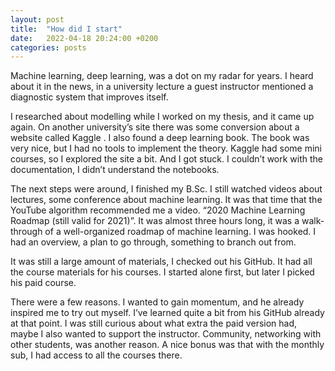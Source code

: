 ```yaml
---
layout: post
title:  "How did I start"
date:   2022-04-18 20:24:00 +0200
categories: posts
---
```


Machine learning, deep learning, was a dot on my radar for years. I heard about it in the news, in a university lecture a guest instructor mentioned a diagnostic system that improves itself. 

I researched about modelling while I worked on my thesis, and it came up again. On another university’s site there was some conversion about a website called Kaggle . I also found a deep learning book. The book was very nice, but I had no tools to implement the theory. Kaggle had some mini courses, so I explored the site a bit. And I got stuck. I couldn’t work with the documentation, I didn’t understand the notebooks.

The next steps were around, I finished my B.Sc. I still watched videos about lectures, some conference about machine learning. It was that time that the YouTube algorithm recommended me a video. “2020 Machine Learning Roadmap (still valid for 2021)”. It was almost three hours long, it was a walk-through of a well-organized roadmap of machine learning. I was hooked. I had an overview, a plan to go through, something to branch out from.

It was still a large amount of materials, I checked out his GitHub. It had all the course materials for his courses. I started alone first, but later I picked his paid course. 

There were a few reasons. I wanted to gain momentum, and he already inspired me to try out myself. I’ve learned quite a bit from his GitHub already at that point. I was still curious about what extra the paid version had, maybe I also wanted to support the instructor. Community, networking with other students, was another reason. A nice bonus was that with the monthly sub, I had access to all the courses there. 



